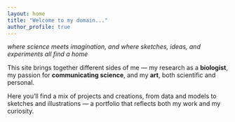 ```yaml
---
layout: home
title: "Welcome to my domain..."
author_profile: true
---
```

*where science meets imagination, and where sketches, ideas, and experiments all find a home*

This site brings together different sides of me — my research as a **biologist**, my passion for **communicating science**, and my **art**, both scientific and personal. 

Here you’ll find a mix of projects and creations, from data and models to sketches and illustrations — a portfolio that reflects both my work and my curiosity.

